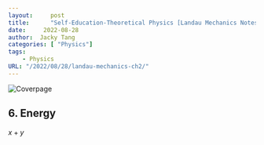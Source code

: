 ```yaml
---
layout:     post
title:      "Self-Education-Theoretical Physics [Landau Mechanics Notes]  Chapter 2: Conservation Laws"
date:     2022-08-28
author:  Jacky Tang
categories: [ "Physics"]
tags:
    - Physics
URL: "/2022/08/28/landau-mechanics-ch2/"
---
```

![Coverpage](/img/landau-mechanics-ch1/landau.jpg)
 ## 6. Energy
  $x + y$
 


